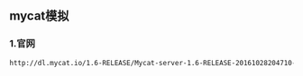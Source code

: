 ## mycat模拟

### 1.官网

```sh
http://dl.mycat.io/1.6-RELEASE/Mycat-server-1.6-RELEASE-20161028204710-linux.tar.gz
```

